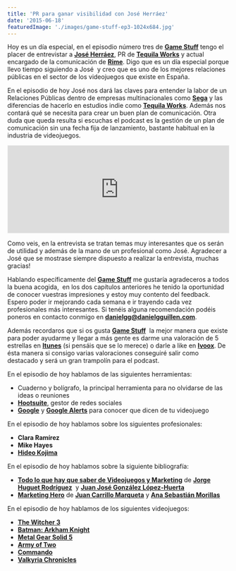 ```yaml
---
title: 'PR para ganar visibilidad con José Herráez'
date: '2015-06-18'
featuredImage: './images/game-stuff-ep3-1024x684.jpg'
---
```


Hoy es un día especial, en el episodio número tres de **[Game Stuff](https://itunes.apple.com/es/podcast/game-stuff/id1001925699?l=en)** tengo el placer de entrevistar a **[José Herráez](https://twitter.com/jherraez)**, PR de **[Tequila Works](http://www.tequilaworks.com/)** y actual encargado de la comunicación de **[Rime](https://twitter.com/RiMEGame)**. Digo que es un día especial porque llevo tiempo siguiendo a José  y creo que es uno de los mejores relaciones públicas en el sector de los videojuegos que existe en España.

En el episodio de hoy José nos dará las claves para entender la labor de un Relaciones Públicas dentro de empresas multinacionales como **[Sega](http://www.sega.es/)** y las diferencias de hacerlo en estudios indie como **[Tequila Works](http://www.tequilaworks.com/)**. Además nos contará qué se necesita para crear un buen plan de comunicación. Otra duda que queda resulta si escuchas el podcast es la gestión de un plan de comunicación sin una fecha fija de lanzamiento, bastante habitual en la industria de videojuegos.

<iframe id="audio_4655891" style="border: 1px solid #EEE; box-sizing: border-box; width: 100%;" src="https://www.ivoox.com/player_ej_4655891_4_1.html?c1=ff6600" width="300" height="200" frameborder="0" scrolling="no" allowfullscreen="allowfullscreen"></iframe>

Como veis, en la entrevista se tratan temas muy interesantes que os serán de utilidad y además de la mano de un profesional como José. Agradecer a José que se mostrase siempre dispuesto a realizar la entrevista, muchas gracias!

Hablando específicamente del **[Game Stuff](https://itunes.apple.com/es/podcast/game-stuff/id1001925699?l=en)** me gustaría agradeceros a todos la buena acogida,  en los dos capítulos anteriores he tenido la oportunidad de conocer vuestras impresiones y estoy muy contento del feedback. Espero poder ir mejorando cada semana e ir trayendo cada vez profesionales más interesantes. Si tenéis alguna recomendación podéis poneros en contacto conmigo en **[danielgg@danielgguillen.com](mailto:danielgg@danielgguillen.com)**.

Además recordaros que si os gusta **[Game Stuff](https://itunes.apple.com/es/podcast/game-stuff/id1001925699?l=en)**  la mejor manera que existe para poder ayudarme y llegar a más gente es darme una valoración de 5 estrellas en **[Itunes](https://itunes.apple.com/es/podcast/game-stuff/id1001925699?l=en)** (si pensáis que se lo merece) o darle a like en **[Ivoox](http://www.ivoox.com/podcast-game-stuff_sq_f1174207_1.html)**. De ésta manera si consigo varias valoraciones conseguiré salir como destacado y será un gran trampolín para el podcast.

En el episodio de hoy hablamos de las siguientes herramientas:

- Cuaderno y bolígrafo, la principal herramienta para no olvidarse de las ideas o reuniones
- **[Hootsuite](http://www.hootsuite.com/)**, gestor de redes sociales
- **[Google](https://www.google.es)** y **[Google Alerts](https://www.google.es/alerts)** para conocer que dicen de tu videojuego

En el episodio de hoy hablamos sobre los siguientes profesionales:

- **Clara Ramírez**
- **Mike Hayes**
- **[Hideo Kojima](http://es.wikipedia.org/wiki/Hideo_Kojima)**

En el episodio de hoy hablamos sobre la siguiente bibliografía:

- **[Todo lo que hay que saber de Videojuegos y Marketing](http://www.amazon.es/gp/product/8493955922/ref=pd_lpo_sbs_dp_ss_3?pf_rd_p=556244407&pf_rd_s=lpo-top-stripe&pf_rd_t=201&pf_rd_i=8473566955&pf_rd_m=A1AT7YVPFBWXBL&pf_rd_r=1Z9WCD1PTSWCT69E8HBX)** de **[Jorge Huguet Rodríguez](http://www.amazon.es/s/ref=dp_byline_sr_book_1?ie=UTF8&field-author=Jorge+Huguet+Rodr%C3%ADguez&search-alias=stripbooks)**  y **[Juan José González López-Huerta](http://www.amazon.es/s/ref=dp_byline_sr_book_2?ie=UTF8&field-author=Juan+Jos%C3%A9+Gonz%C3%A1lez+L%C3%B3pez-Huerta&search-alias=stripbooks)**
- **[Marketing Hero](http://www.amazon.es/Marketing-herramientas-comerciales-videojuegos-profesionales/dp/8473566955)** de **[Juan Carrillo Marqueta](http://www.amazon.es/s/ref=dp_byline_sr_book_1?ie=UTF8&field-author=Juan+Carrillo+Marqueta&search-alias=stripbooks)** y **[Ana Sebastián Morillas](http://www.amazon.es/s/ref=dp_byline_sr_book_2?ie=UTF8&field-author=Ana+Sebasti%C3%A1n+Morillas&search-alias=stripbooks)**

En el episodio de hoy hablamos de los siguientes videojuegos:

- **[The Witcher 3](http://www.thewitcher.com/)**
- **[Batman: Arkham Knight](https://www.batmanarkhamknight.com/es)**
- **[Metal Gear Solid 5](http://www.konami.jp/mgs5/tpp/certification.php5)**
- **[Army of Two](http://es.wikipedia.org/wiki/Army_of_Two)**
- **[Commando](https://en.wikipedia.org/wiki/Commando_%28video_game%29)**
- **[Valkyria Chronicles](http://es.wikipedia.org/wiki/Valkyria_Chronicles)**
